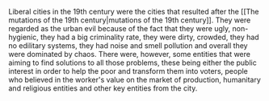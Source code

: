 ---
---

Liberal cities in the 19th century were the cities that resulted after the [[The mutations of the 19th century|mutations of the 19th century]]. They were regarded as the urban evil because of the fact that they were ugly, non-hygienic, they had a big criminality rate, they were dirty, crowded, they had no edilitary systems, they had noise and smell pollution and overall they were dominated by chaos. There were, however, some entities that were aiming to find solutions to all those problems, these being either the public interest in order to help the poor and transform them into voters, people who believed in the worker's value on the market of production, humanitary and religious entities and other key entities from the city.